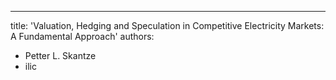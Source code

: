 ---
title: 'Valuation, Hedging and Speculation in Competitive Electricity Markets: A Fundamental Approach'
authors:
  - Petter L. Skantze
  - ilic
